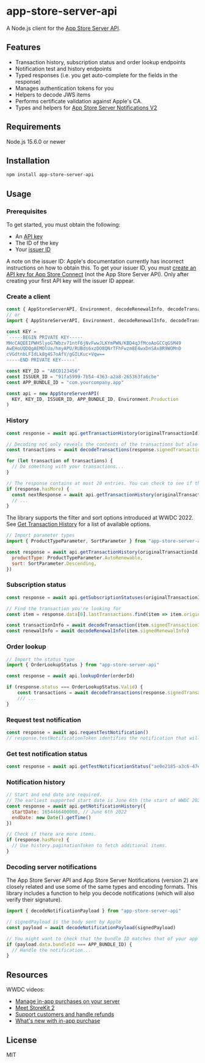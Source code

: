# app-store-server-api
A Node.js client for the [App Store Server API](https://developer.apple.com/documentation/appstoreserverapi).

## Features
- Transaction history, subscription status and order lookup endpoints
- Notification test and history endpoints
- Typed responses (i.e. you get auto-complete for the fields in the response)
- Manages authentication tokens for you
- Helpers to decode JWS items
- Performs certificate validation against Apple's CA.
- Types and helpers for [App Store Server Notifications V2](https://developer.apple.com/documentation/appstoreservernotifications)

## Requirements
Node.js 15.6.0 or newer

## Installation
```bash
npm install app-store-server-api
```

## Usage
### Prerequisites
To get started, you must obtain the following:
- An [API key](https://developer.apple.com/documentation/appstoreserverapi/creating_api_keys_to_use_with_the_app_store_server_api)
- The ID of the key
- Your [issuer ID](https://developer.apple.com/documentation/appstoreserverapi/generating_tokens_for_api_requests)

A note on the issuer ID:
Apple's documentation currently has incorrect instructions on how to obtain this.
To get your issuer ID, you must [create an API key for App Store Connect](https://developer.apple.com/documentation/appstoreconnectapi/creating_api_keys_for_app_store_connect_api) (not the App Store Server API). Only after creating your first API key will the issuer ID appear.

### Create a client
```javascript
const { AppStoreServerAPI, Environment, decodeRenewalInfo, decodeTransaction, decodeTransactions } = require("app-store-server-api")
// or
import { AppStoreServerAPI, Environment, decodeRenewalInfo, decodeTransaction, decodeTransactions } from "app-store-server-api"

const KEY = 
`-----BEGIN PRIVATE KEY-----
MHcCAQEEIPWH5lyoG7Wbzv71ntF6jNvFwwJLKYmPWN/KBD4qJfMcoAoGCCqGSM49
AwEHoUQDQgAEMOlUa/hmyAPU/RUBds6xzDO8QNrTFhFwzm8E4wxDnSAx8R9WOMnD
cVGdtnbLFIdLk8g4S7oAfV/gGILKuc+Vqw==
-----END PRIVATE KEY-----`

const KEY_ID = "ABCD123456"
const ISSUER_ID = "91fa5999-7b54-4363-a2a8-265363fa6cbe"
const APP_BUNDLE_ID = "com.yourcompany.app"

const api = new AppStoreServerAPI(
  KEY, KEY_ID, ISSUER_ID, APP_BUNDLE_ID, Environment.Production
)
```

### History
```javascript
const response = await api.getTransactionHistory(originalTransactionId)

// Decoding not only reveals the contents of the transactions but also verifies that they were signed by Apple.
const transactions = await decodeTransactions(response.signedTransactions)

for (let transaction of transactions) {
  // Do something with your transactions...
}

// The response contains at most 20 entries. You can check to see if there are more.
if (response.hasMore) {
  const nextResponse = await api.getTransactionHistory(originalTransactionId, { revision: response.revision })
  // ...
}
```

The library supports the filter and sort options introduced at WWDC 2022.
See [Get Transaction History](https://developer.apple.com/documentation/appstoreserverapi/get_transaction_history) for a list of available options.
```javascript
// Import parameter types
import { ProductTypeParameter, SortParameter } from "app-store-server-api"

const response = await api.getTransactionHistory(originalTransactionId, {
  productType: ProductTypeParameter.AutoRenewable,
  sort: SortParameter.Descending,
})
```


### Subscription status
```javascript
const response = await api.getSubscriptionStatuses(originalTransactionId)

// Find the transaction you're looking for
const item = response.data[0].lastTransactions.find(item => item.originalTransactionId === originalTransactionId)

const transactionInfo = await decodeTransaction(item.signedTransactionInfo)
const renewalInfo = await decodeRenewalInfo(item.signedRenewalInfo)
```

### Order lookup
```javascript
// Import the status type
import { OrderLookupStatus } from "app-store-server-api"

const response = await api.lookupOrder(orderId)

if (response.status === OrderLookupStatus.Valid) {
    const transactions = await decodeTransactions(response.signedTransactions)
    /// ...
}
```

### Request test notification
```javascript
const response = await api.requestTestNotification()
// response.testNotificationToken identifies the notification that will be sent.
```

### Get test notification status
```javascript
const response = await api.getTestNotificationStatus("ae0e2185-a3c6-47e4-b41a-6ef4bc86314e_1656062546521")
```

### Notification history
```javascript
// Start and end date are required. 
// The earliest supported start date is June 6th (the start of WWDC 2022).
const response = await api.getNotificationHistory({
  startDate: 1654466400000, // June 6th 2022
  endDate: new Date().getTime()
})

// Check if there are more items.
if (response.hasMore) {
  // Use history.paginationToken to fetch additional items.
}
```

### Decoding server notifications
The App Store Server API and App Store Server Notifications (version 2) are closely related and use some of the same types and encoding formats. This library includes a function to help you decode notifications (which will also verify their signature).

```javascript
import { decodeNotificationPayload } from "app-store-server-api"

// signedPayload is the body sent by Apple
const payload = await decodeNotificationPayload(signedPayload)

// You might want to check that the bundle ID matches that of your app
if (payload.data.bundleId === APP_BUNDLE_ID) {
  // Handle the notification...
}
```

## Resources
WWDC videos:
- [Manage in-app purchases on your server](https://developer.apple.com/videos/play/wwdc2021/10174/)
- [Meet StoreKit 2](https://developer.apple.com/videos/play/wwdc2021/10114/)
- [Support customers and handle refunds](https://developer.apple.com/videos/play/wwdc2021/10175/)
- [What's new with in-app purchase](https://developer.apple.com/videos/play/wwdc2022/10007/)

## License
MIT

